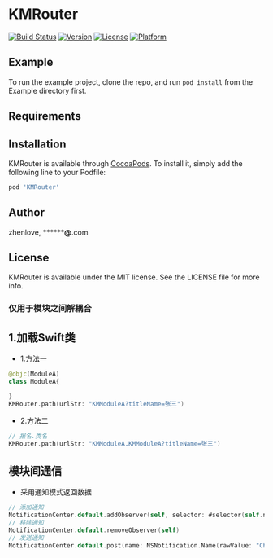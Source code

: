 # KMRouter

[![Build Status](https://travis-ci.com/zhenlove/KMRouter.svg?branch=master)](https://travis-ci.com/zhenlove/KMRouter)
[![Version](https://img.shields.io/cocoapods/v/KMRouter.svg?style=flat)](https://cocoapods.org/pods/KMRouter)
[![License](https://img.shields.io/cocoapods/l/KMRouter.svg?style=flat)](https://cocoapods.org/pods/KMRouter)
[![Platform](https://img.shields.io/cocoapods/p/KMRouter.svg?style=flat)](https://cocoapods.org/pods/KMRouter)

## Example

To run the example project, clone the repo, and run `pod install` from the Example directory first.

## Requirements

## Installation

KMRouter is available through [CocoaPods](https://cocoapods.org). To install
it, simply add the following line to your Podfile:

```ruby
pod 'KMRouter'
```

## Author

zhenlove, ************@******.com

## License

KMRouter is available under the MIT license. See the LICENSE file for more info. 


### 仅用于模块之间解耦合

## 1.加载Swift类
- 1.方法一
```Swift
@objc(ModuleA)
class ModuleA{

}
KMRouter.path(urlStr: "KMModuleA?titleName=张三")
```
- 2.方法二
```Swift
// 报名.类名
KMRouter.path(urlStr: "KMModuleA.KMModuleA?titleName=张三")
```
## 模块间通信
* 采用通知模式返回数据
```Swift
// 添加通知
NotificationCenter.default.addObserver(self, selector: #selector(self.notificationAction(_:)), name: Notification.Name(rawValue: "ChangeBackgroundColor"), object: nil)
// 移除通知
NotificationCenter.default.removeObserver(self)
// 发送通知
NotificationCenter.default.post(name: NSNotification.Name(rawValue: "ChangeBackgroundColor"), object: nil, userInfo: nil)
```
